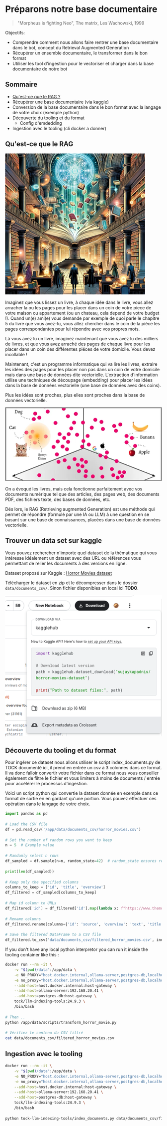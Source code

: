 # Préparons notre base documentaire


> "Morpheus is fighting Neo", The matrix, Les Wachowski, 1999

Objectifs:
- Comprendre comment nous allons faire rentrer une base documentaire dans le bot, concept du Retrieval Augmented Generation
- Récupérer un ensemble documentaire, le transformer dans le bon format
- Utiliser les tool d'ingestion pour le vectoriser et charger dans la base documentaire de notre bot

## Sommaire

- [Qu'est-ce que le RAG ?](#qu-est--ce-que-le-rag-?)
- Récupérer une base documentaire (via kaggle)
- Conversion de la base documentaire dans le bon format avec la langage de votre choix (exemple python)
- Découverte du tooling et du format
  - Config d'emdedding
- Ingestion avec le tooling (cli docker a donner)


## Qu'est-ce que le RAG
<img src="img/rag.png" alt="RAG">

Imaginez que vous lissez un livre, à chaque idée dans le livre, vous allez arracher la ou les pages pour les placer 
dans un coin de votre piece de votre maison ou appartement (ou un chateau, cela depend de votre budget !). 
Quand un(e) ami(e) vous demande par exemple de quoi parle le chapitre 5 du livre que vous avez-lu, vous allez chercher 
dans le coin de la pièce les pages correspondantes pour lui répondre avec vos propres mots.

Là vous avez lu un livre, imaginez maintenant que vous avez lu des milliers de livres, et que vous avez arraché des 
pages de chaque livre pour les placer dans un coin des différentes piéces de votre domicile. Vous devez incollable !

Maintenant, c'est un programme informatique qui va lire les livres, extraire les idées des pages pour les placer non pas 
dans un coin de votre domicile mais dans une base de données dite vectorielle.
L'extraction d'information utilise une techniques de découpage (embedding) pour placer les idées dans la base de 
données vectorielle (une base de données avec des coins).

Plus les idées sont proches, plus elles sont proches dans la base de données vectorielle.

<img src="img/vector_database.png" alt="base de données vectorielles">

On a évoqué les livres, mais cela fonctionne parfaitement avec vos documents numérique tel que des articles, des pages web, des documents PDF, des fichiers texte, des bases de données, etc.

Dés lors, le RAG (Retrieving augmented Generation) est une méthode qui permet de répondre (formulé par une IA ou LLM) à une question en se basant sur une base de connaissances, placées dans une base de données vectorielle.


## Trouver un data set sur kaggle

Vous pouvez rechercher n'importe quel dataset de la thématique qui vous intéresse idéalement un dataset avec des URL ou références vous permettant de relier les documents à des versions en ligne.

Dataset proposé sur Kaggle : [Horror Movies dataset](https://www.kaggle.com/datasets/sujaykapadnis/horror-movies-dataset/data) 

Télécharger le dataset en zip et le décompresser dans le dossier `data/documents_csv/`.
Sinon fichier disponibles en local ici **TODO**.

![Kaggle interface](./img/kaggle_download_as_zip.png "Télécharger le dataset")


## Découverte du tooling et du format

Pour ingérer ce dataset nous allons utiliser le script index_documents.py de TOCK documenté ici, il prend en entrée un csv à 3 colonnes dans ce format. Il va donc falloir convertir votre fichier dans ce format nous vous conseiller également de filtre le fichier et vous limiters à moins de documents / entrée pour accélérer le processus d'ingestion.

Voici un script python qui convertie la dataset donnée en exemple dans ce format de sortie en en gardant qu'une portion. Vous pouvez effectuer ces opération dans le langage de votre choix.

```python
import pandas as pd

# Load the CSV file
df = pd.read_csv('/app/data/documents_csv/horror_movies.csv')

# Set the number of random rows you want to keep
n = 5  # Example value

# Randomly select n rows
df_sampled = df.sample(n=n, random_state=42)  # random_state ensures reproducibility

print(len(df_sampled))

# Keep only the specified columns
columns_to_keep = ['id', 'title', 'overview']
df_filtered = df_sampled[columns_to_keep]

# Map id column to URLs
df_filtered['id'] = df_filtered['id'].map(lambda x: f"https://www.themoviedb.org/movie/{x}")

# Rename columns
df_filtered.rename(columns={'id': 'source', 'overview': 'text', 'title': 'title'}, inplace=True)

# Save the filtered DataFrame to a CSV file
df_filtered.to_csv('data/documents_csv/filtered_horror_movies.csv', index=False, sep='|')

```

If you don't have any local python interpretor you can run it inside the tooling container like this :
```bash
docker run --rm -it \
    -v "$(pwd)/data":/app/data \
    -e NO_PROXY="host.docker.internal,ollama-server,postgres-db,localhost" \
    -e no_proxy="host.docker.internal,ollama-server,postgres-db,localhost" \
    --add-host=host.docker.internal:host-gateway \
    --add-host=ollama-server:192.168.20.41 \
    --add-host=postgres-db:host-gateway \
    tock/llm-indexing-tools:24.9.3 \
    /bin/bash

# Then ..
python /app/data/scripts/transform_horror_movie.py

# Vérifiez le contenu du CSV filtré
cat data/documents_csv/filtered_horror_movies.csv
```

## Ingestion avec le tooling

```bash
docker run --rm -it \
    -v "$(pwd)/data":/app/data \
    -e NO_PROXY="host.docker.internal,ollama-server,postgres-db,localhost" \
    -e no_proxy="host.docker.internal,ollama-server,postgres-db,localhost" \
    --add-host=host.docker.internal:host-gateway \
    --add-host=ollama-server:192.168.20.41 \
    --add-host=postgres-db:host-gateway \
    tock/llm-indexing-tools:24.9.3 \
    /bin/bash

python tock-llm-indexing-tools/index_documents.py data/documents_csv/filtered_horror_movies.csv devfest devfest data/configurations/embeddings_ollama_settings.json data/configurations/vector_store_pgvector_settings.json 5000 -v
```
